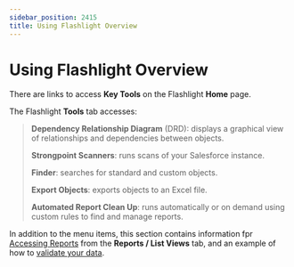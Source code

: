 ```yaml
---
sidebar_position: 2415
title: Using Flashlight Overview
---
```


# Using Flashlight Overview

There are links to access **Key Tools** on the Flashlight **Home** page.

The Flashlight **Tools** tab accesses:

> **Dependency Relationship Diagram** (DRD): displays a graphical view of relationships and dependencies between objects.
>
> **Strongpoint Scanners**: runs scans of your Salesforce instance.
>
> **Finder**: searches for standard and custom objects.
>
> **Export Objects**: exports objects to an Excel file.
>
> **Automated Report Clean Up**: runs automatically or on demand using custom rules to find and manage reports.

In addition to the menu items, this section contains information fpr [Accessing Reports](reports_overview "Open the Accessing the Reports topic") from the **Reports / List Views** tab, and an example of how to [validate your data](validating_data "Open Validating your Data topic").